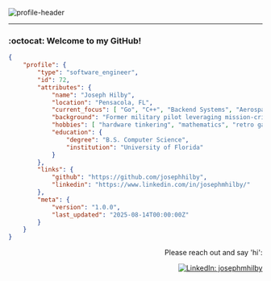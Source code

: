 ![profile-header](https://capsule-render.vercel.app/api?type=waving&color=0:CC0000,100:FFD43B&height=100&section=header&text=Hi%20there%20I'm%20Joe&fontColor=C9D1D9&fontSize=50&fontAlign=25)
    
---

<div align="left">

### :octocat: Welcome to my GitHub!
    
</div>

```json
{
    "profile": {
        "type": "software_engineer",
        "id": 72,
        "attributes": {
            "name": "Joseph Hilby",
            "location": "Pensacola, FL",
            "current_focus": [ "Go", "C++", "Backend Systems", "Aerospace-Tech" ],
            "background": "Former military pilot leveraging mission-critical discipline in the tech sector",
            "hobbies": [ "hardware tinkering", "mathematics", "retro gaming nostalgia" ],
            "education": {
                "degree": "B.S. Computer Science",
                "institution": "University of Florida"
            }
        },
        "links": {
            "github": "https://github.com/josephhilby",
            "linkedin": "https://www.linkedin.com/in/josephmhilby/"
        },
        "meta": {
            "version": "1.0.0",
            "last_updated": "2025-08-14T00:00:00Z"
        }
    }
}
``` 

<div align="right">

Please reach out and say 'hi':
    
[![LinkedIn: josephmhilby][linkedin-badge]][LinkedIn]<br>
    
</div>

<!-- LINKS -->

[LinkedIn]: https://www.linkedin.com/in/josephmhilby/
[linkedin-badge]: https://img.shields.io/badge/Joseph--Hilby-%23OpenToWork-green?style=flat&logo=Linkedin&logoColor=black&color=7DE787&labelColor=A5D6FF

[ruby]: https://img.shields.io/badge/-Ruby-CC0000?style=flat&logo=ruby&logoColor=FEFEFE
[ruby-rails]: https://img.shields.io/badge/-Ruby_on_Rails-CC0000?style=flat&logo=ruby-on-rails&logoColor=FEFEFE

[HTML5]: https://img.shields.io/badge/-HTML5-E34F26?style=flat&logo=html5&logoColor=FEFEFE
[CSS3]: https://img.shields.io/badge/-CSS3-1572B6?style=flat&logo=css3&logoColor=FEFEFE

[react]: https://img.shields.io/badge/-ReactJS-61DAFB?logo=react&logoColor=white&style=flat
[javascript]: https://img.shields.io/badge/-JavaScript-#F7DF1E?logo=javascript&logoColor=white&style=flat

[python]: https://img.shields.io/badge/-Python-FFD43B?style=flat&logo=python&logoColor=blue
[django]: https://img.shields.io/badge/-Django-092E20?style=flat&logo=django&logoColor=green

<!-- OLD: LINKS, BADGES, AND RESOURCES
<div align="center">

![ruby-badge][ruby] ![rails-badge][ruby-rails] ![HTML5-badge][HTML5] ![CSS3-badge][CSS3] ![react-badge][react] ![python-badge][python] ![django-badge][django] <br>

</div>

https://github.com/anuraghazra/github-readme-stats
badges from https://github.com/alexandresanlim/Badges4-README.md-Profile
https://hendrasob.github.io/badges/#social-

[GitHub]: https://github.com/josephhilby
[github-follow-badge]: https://img.shields.io/github/followers/josephhilby?label=follow&style=social
[![GitHub: josephhilby][github-follow-badge]][GitHub]

[gmail]: mailto:Joseph.Hilby@gmail.com
[gmail-badge]: https://img.shields.io/badge/gmail-Joseph.Hilby@gmail.com-green?style=flat&logo=gmail&logoColor=white&color=white&labelColor=EA4335
[![Email: Joseph.Hilby@gmail.com][gmail-badge]][gmail]

[profile-header]: https://capsule-render.vercel.app/api?type=waving&color=0:CC0000,100:FFD43B&height=100&section=header&text=Hi%20there%20I'm%20Joe&fontColor=FEFEFE&fontSize=50&fontAlign=25

